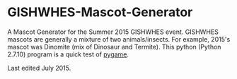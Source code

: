 # GISHWHES-Mascot-Generator
A Mascot Generator for the Summer 2015 GISHWHES event. GISHWHES mascots are generally a mixture of two animals/insects. For example, 2015's mascot was Dinomite (mix of Dinosaur and Termite).
This python (Python 2.7.10) program is a quick test of [pygame](http://pygame.org/hifi.html).

Last edited July 2015.
